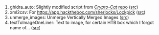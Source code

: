 1. ghidra_auto: Slightly modified script from [_Crypto-Cat_](https://github.com/Crypto-Cat/CTF/blob/main/auto_ghidra.py) [repo](https://github.com/Crypto-Cat/CTF/tree/main) ([src](https://gist.github.com/xHacka/10c22906e0819a8ba3f6e44d7bab2f71))
2. xml2csv: For https://app.hackthebox.com/sherlocks/Lockpick ([src](https://gist.github.com/xHacka/4a10a5c9d15936f107334b03beb6426d))
3. unmerge_images: Unmerge Vertically Merged Images ([src](https://gist.github.com/xHacka/26133e9d566cc595adfd5d7f2152b5ff))
4. textToImageOneLiner: Text to image, for certain HTB box which I forgot name of... ([src](https://gist.github.com/xHacka/2bbc995abdf843fd5fa89480977fc719))
